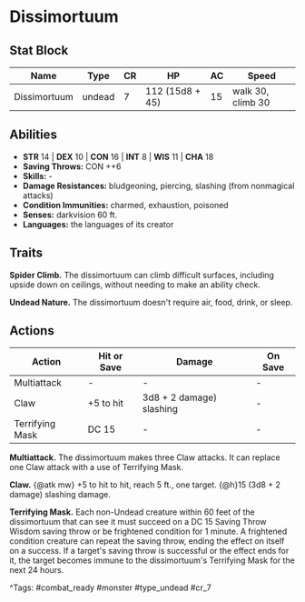 # Dissimortuum

## Stat Block

| Name | Type | CR | HP | AC | Speed |
|------|------|----|----|----|-------|
| Dissimortuum | undead | 7 | 112 (15d8 + 45) | 15 | walk 30, climb 30 |

## Abilities

- **STR** 14 | **DEX** 10 | **CON** 16 | **INT** 8 | **WIS** 11 | **CHA** 18
- **Saving Throws:** CON ++6  
- **Skills:** -  
- **Damage Resistances:** bludgeoning, piercing, slashing (from nonmagical attacks)  
- **Condition Immunities:** charmed, exhaustion, poisoned  
- **Senses:** darkvision 60 ft.  
- **Languages:** the languages of its creator

## Traits

**Spider Climb.** The dissimortuum can climb difficult surfaces, including upside down on ceilings, without needing to make an ability check.

**Undead Nature.** The dissimortuum doesn't require air, food, drink, or sleep.


## Actions

| Action | Hit or Save | Damage | On Save |
|--------|--------------|--------|----------|
| Multiattack | - | - | - |
| Claw | +5 to hit | 3d8 + 2 damage) slashing | - |
| Terrifying Mask | DC 15 | - | - |

**Multiattack.** The dissimortuum makes three Claw attacks. It can replace one Claw attack with a use of Terrifying Mask.

**Claw.** {@atk mw} +5 to hit to hit, reach 5 ft., one target. {@h}15 (3d8 + 2 damage) slashing damage.

**Terrifying Mask.** Each non-Undead creature within 60 feet of the dissimortuum that can see it must succeed on a DC 15 Saving Throw Wisdom saving throw or be frightened condition for 1 minute. A frightened condition creature can repeat the saving throw, ending the effect on itself on a success. If a target's saving throw is successful or the effect ends for it, the target becomes immune to the dissimortuum's Terrifying Mask for the next 24 hours.


^Tags: #combat_ready #monster #type_undead #cr_7